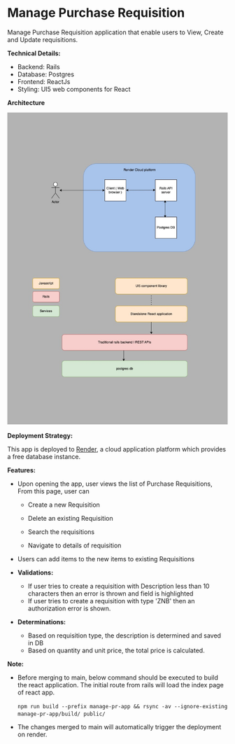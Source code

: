 # Manage Purchase Requisition
Manage Purchase Requisition application that enable users to View, Create and Update requisitions.

**Technical Details:**

- Backend: Rails 
- Database: Postgres
- Frontend: ReactJs
- Styling:  UI5 web components for React

**Architecture**

![alt text](ArchitectureFlow.jpg)

**Deployment Strategy:**

This app is deployed to [Render](https://render.com/), a cloud application platform which provides a free database instance.

**Features:**

- Upon opening the app, user views the list of Purchase Requisitions, From this page, user can

  - Create a new Requisition

  - Delete an existing Requisition

  - Search the requisitions

  - Navigate to details of requisition

- Users can add items to the new items to existing Requisitions

- **Validations:**

  - If user tries to create a requisition with Description less than 10 characters then an error is thrown and field is highlighted
  - If user tries to create a requisition with type 'ZNB' then an authorization error is shown.

- **Determinations:**

  - Based on requisition type, the description is determined and saved in DB
  - Based on quantity and unit price, the total price is calculated.



**Note:**

- Before merging to main, below command should be executed to build the react application. The initial route from rails will load the index page of react app.

  `npm run build --prefix manage-pr-app && rsync -av --ignore-existing manage-pr-app/build/ public/`

- The changes merged to main will automatically trigger the deployment on render.

